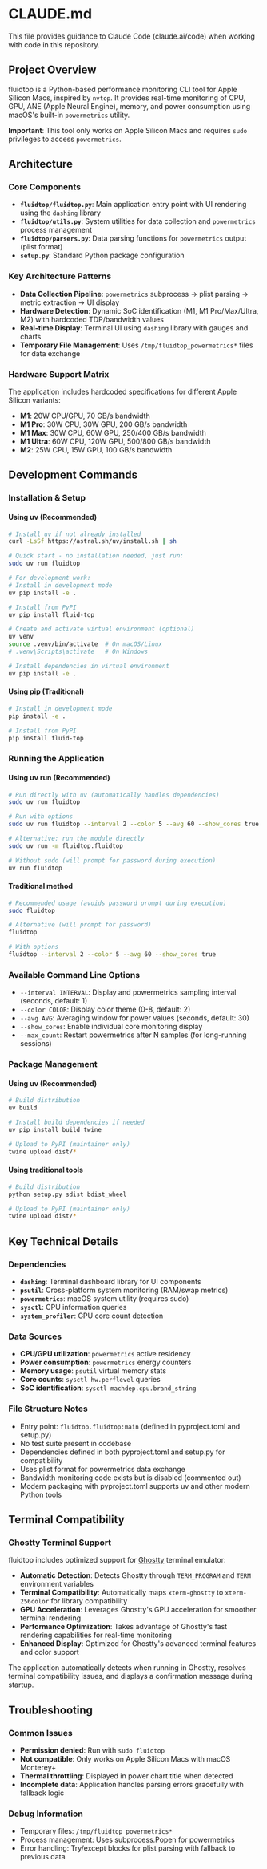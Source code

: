 # CLAUDE.md

This file provides guidance to Claude Code (claude.ai/code) when working with code in this repository.

## Project Overview

fluidtop is a Python-based performance monitoring CLI tool for Apple Silicon Macs, inspired by `nvtop`. It provides real-time monitoring of CPU, GPU, ANE (Apple Neural Engine), memory, and power consumption using macOS's built-in `powermetrics` utility.

**Important**: This tool only works on Apple Silicon Macs and requires `sudo` privileges to access `powermetrics`.

## Architecture

### Core Components

- **`fluidtop/fluidtop.py`**: Main application entry point with UI rendering using the `dashing` library
- **`fluidtop/utils.py`**: System utilities for data collection and `powermetrics` process management
- **`fluidtop/parsers.py`**: Data parsing functions for `powermetrics` output (plist format)
- **`setup.py`**: Standard Python package configuration

### Key Architecture Patterns

- **Data Collection Pipeline**: `powermetrics` subprocess → plist parsing → metric extraction → UI display
- **Hardware Detection**: Dynamic SoC identification (M1, M1 Pro/Max/Ultra, M2) with hardcoded TDP/bandwidth values
- **Real-time Display**: Terminal UI using `dashing` library with gauges and charts
- **Temporary File Management**: Uses `/tmp/fluidtop_powermetrics*` files for data exchange

### Hardware Support Matrix

The application includes hardcoded specifications for different Apple Silicon variants:
- **M1**: 20W CPU/GPU, 70 GB/s bandwidth
- **M1 Pro**: 30W CPU, 30W GPU, 200 GB/s bandwidth  
- **M1 Max**: 30W CPU, 60W GPU, 250/400 GB/s bandwidth
- **M1 Ultra**: 60W CPU, 120W GPU, 500/800 GB/s bandwidth
- **M2**: 25W CPU, 15W GPU, 100 GB/s bandwidth

## Development Commands

### Installation & Setup

#### Using uv (Recommended)
```bash
# Install uv if not already installed
curl -LsSf https://astral.sh/uv/install.sh | sh

# Quick start - no installation needed, just run:
sudo uv run fluidtop

# For development work:
# Install in development mode
uv pip install -e .

# Install from PyPI
uv pip install fluid-top

# Create and activate virtual environment (optional)
uv venv
source .venv/bin/activate  # On macOS/Linux
# .venv\Scripts\activate   # On Windows

# Install dependencies in virtual environment
uv pip install -e .
```

#### Using pip (Traditional)
```bash
# Install in development mode
pip install -e .

# Install from PyPI
pip install fluid-top
```

### Running the Application

#### Using uv run (Recommended)
```bash
# Run directly with uv (automatically handles dependencies)
sudo uv run fluidtop

# Run with options
sudo uv run fluidtop --interval 2 --color 5 --avg 60 --show_cores true

# Alternative: run the module directly
sudo uv run -m fluidtop.fluidtop

# Without sudo (will prompt for password during execution)
uv run fluidtop
```

#### Traditional method
```bash
# Recommended usage (avoids password prompt during execution)
sudo fluidtop

# Alternative (will prompt for password)
fluidtop

# With options
fluidtop --interval 2 --color 5 --avg 60 --show_cores true
```

### Available Command Line Options
- `--interval INTERVAL`: Display and powermetrics sampling interval (seconds, default: 1)
- `--color COLOR`: Display color theme (0-8, default: 2)
- `--avg AVG`: Averaging window for power values (seconds, default: 30)
- `--show_cores`: Enable individual core monitoring display
- `--max_count`: Restart powermetrics after N samples (for long-running sessions)

### Package Management

#### Using uv (Recommended)
```bash
# Build distribution
uv build

# Install build dependencies if needed
uv pip install build twine

# Upload to PyPI (maintainer only)
twine upload dist/*
```

#### Using traditional tools
```bash
# Build distribution
python setup.py sdist bdist_wheel

# Upload to PyPI (maintainer only)
twine upload dist/*
```

## Key Technical Details

### Dependencies
- **`dashing`**: Terminal dashboard library for UI components
- **`psutil`**: Cross-platform system monitoring (RAM/swap metrics)
- **`powermetrics`**: macOS system utility (requires sudo)
- **`sysctl`**: CPU information queries
- **`system_profiler`**: GPU core count detection

### Data Sources
- **CPU/GPU utilization**: `powermetrics` active residency
- **Power consumption**: `powermetrics` energy counters
- **Memory usage**: `psutil` virtual memory stats
- **Core counts**: `sysctl hw.perflevel` queries
- **SoC identification**: `sysctl machdep.cpu.brand_string`

### File Structure Notes
- Entry point: `fluidtop.fluidtop:main` (defined in pyproject.toml and setup.py)
- No test suite present in codebase
- Dependencies defined in both pyproject.toml and setup.py for compatibility
- Uses plist format for powermetrics data exchange
- Bandwidth monitoring code exists but is disabled (commented out)
- Modern packaging with pyproject.toml supports uv and other modern Python tools

## Terminal Compatibility

### Ghostty Terminal Support
fluidtop includes optimized support for [Ghostty](https://ghostty.org/) terminal emulator:
- **Automatic Detection**: Detects Ghostty through `TERM_PROGRAM` and `TERM` environment variables
- **Terminal Compatibility**: Automatically maps `xterm-ghostty` to `xterm-256color` for library compatibility
- **GPU Acceleration**: Leverages Ghostty's GPU acceleration for smoother terminal rendering
- **Performance Optimization**: Takes advantage of Ghostty's fast rendering capabilities for real-time monitoring
- **Enhanced Display**: Optimized for Ghostty's advanced terminal features and color support

The application automatically detects when running in Ghostty, resolves terminal compatibility issues, and displays a confirmation message during startup.

## Troubleshooting

### Common Issues
- **Permission denied**: Run with `sudo fluidtop`
- **Not compatible**: Only works on Apple Silicon Macs with macOS Monterey+
- **Thermal throttling**: Displayed in power chart title when detected
- **Incomplete data**: Application handles parsing errors gracefully with fallback logic

### Debug Information
- Temporary files: `/tmp/fluidtop_powermetrics*`
- Process management: Uses subprocess.Popen for powermetrics
- Error handling: Try/except blocks for plist parsing with fallback to previous data